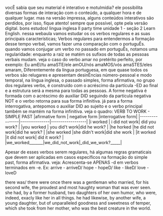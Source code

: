 vocÊ sabia que seu material é interativo e motulmídia? ele possibilita diversas formas de interação com o conteúdo, a qualquer hora e de qualquer lugar. mas na versão impressa, alguns conteúdos interativos são perdidos, por isso, fique atento! sempre que possível, opte pela versão digital. bons estudos! lingua inglesa II party time unidade 1 - seção 2 Learn English. nessa webaula vamos estudar os os verbos regulares e as suas principais características; Verbos regulares para entendermos a formação desse tempo verbal, vamos fazer uma comparação com o portuguÊs. quando vamos conjugar um verbo no passado em portuguÊs, notamos uma regularidade: enquanto a raiz se matém os sufixos de todas as pessoas verbais mudam. veja o caso do verbo amar no pretérito perfeito, por exemplo: Eu amEI/tu amaSTE/ele amOU/nós amaMOS/vós amaSTES/eles amaram, Diferentemente da língua portuguesa, em que quase todos os verbos são relugares e apresentam desinÊncias número-pessoal e modo temporal, na língua inglesa, o passado simples, forma afirmativa, no grupo dos regulares verbs, é construído com o acréscimo da partícula -ED ao final e a estrutura será a mesma para todas as pessoas. A forme negativa é formada com o acréscimo do auxiliar DID seguindo da partícula negativa NOT e o verbo retorna para sua forma infinitiva. já para a forma interrogativa, antepomos o auxiliar DID ao sujeito e o  verbo principal também se mantém na forma infinitiva. veja o quadro:
        VERB TO WORK - SIMPLE PAST
    |afirmative form | negative form |interrogative form|
    |----------------|---------------|------------------|
    |i worked        | i did not work| did you work?    |
    |you worked      | you did't work|did he work?      |
    |he horked       |he did not work|did he work?      |
    |she worked      |she didn't work|did she work      |
    |it worked       |it did not work| did it work?     |
    |we_worked_______|we_did_not_work|_did_we_work?_____|
    
Apesar de esses verbos serem regulares, há algumas regras gramaticais que devem ser aplicadas em casos específicos na formação do simple past, forma afirmativa. veja: Acrescenta-se APENAS -d em verbos terminados em -e.
Ex: arrive - arriveD/ hope - hopeD/ like - likeD/ love - loveD

there was/ there were
once there was a gentleman who married, for his second wife, the proudest and most haughty woman that was ever seen. she had, by a former husband, two daughters of her own humor, who were, indeed, exacly like her in all things. he had likewise, by another wife, a young daughter, but of unparalleled goodness and sweetness of temper, which she took from her mother, who was the best creature in the world.